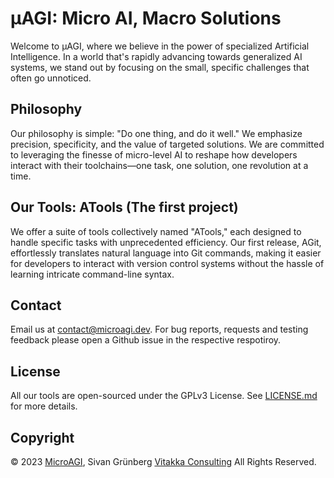 
# µAGI: Micro AI, Macro Solutions

Welcome to µAGI, where we believe in the power of specialized Artificial Intelligence. In a world that's rapidly advancing towards generalized AI systems, we stand out by focusing on the small, specific challenges that often go unnoticed.

## Philosophy

Our philosophy is simple: "Do one thing, and do it well." We emphasize precision, specificity, and the value of targeted solutions. We are committed to leveraging the finesse of micro-level AI to reshape how developers interact with their toolchains—one task, one solution, one revolution at a time.



## Our Tools: ATools (The first project)

We offer a suite of tools collectively named "ATools," each designed to handle specific tasks with unprecedented efficiency. Our first release, AGit, effortlessly translates natural language into Git commands, making it easier for developers to interact with version control systems without the hassle of learning intricate command-line syntax.

## Contact

Email us at [contact@microagi.dev](mailto:contact@microagi.dev). For bug reports, requests and testing feedback please open a Github issue in the respective respotiroy.

## License

All our tools are open-sourced under the GPLv3 License. See [LICENSE.md](https://github.com/microagi/.github/blob/main/LICENSE) for more details.

## Copyright

© 2023 [MicroAGI](https://microagi.dev), Sivan Grünberg [Vitakka Consulting](https://vitakka.co) All Rights Reserved.

